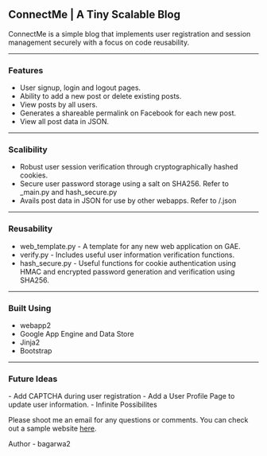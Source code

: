 <h2>ConnectMe | A Tiny Scalable Blog</h2>
<p>ConnectMe is a simple blog that implements user registration and session management securely with a focus on code reusability. <!-- Go to the website to try it out. --></p>
<hr>
<h3>Features</h3>
<ul>
	<li>User signup, login and logout pages.</li>
	<li>Ability to add a new post or delete existing posts.</li>
	<li>View posts by all users.</li>
	<li>Generates a shareable permalink on Facebook for each new post.</li>
	<li>View all post data in JSON.</li>
</ul>
<hr>
<h3>Scalibility</h3>
<ul>
	<li>Robust user session verification through cryptographically hashed cookies.</li>
	<li>Secure user password storage using a salt on SHA256. Refer to _main.py and hash_secure.py</li>
	<li>Avails post data in JSON for use by other webapps. Refer to /.json</li>
</ul>
<hr>
<h3>Reusability</h3>
<ul>
	<li>web_template.py - A template for any new web application on GAE.</li>
	<li>verify.py - Includes useful user information verification functions.</li>
	<li>hash_secure.py - Useful functions for cookie authentication using HMAC and encrypted password generation and verification using SHA256.</li>
</ul>
<hr>
<h3>Built Using</h3>
<ul>
	<li>webapp2</li>
	<li>Google App Engine and Data Store</li>
	<li>Jinja2</li>
	<li>Bootstrap</li>
</ul>
<hr>

<h3>Future Ideas</h3>
- Add CAPTCHA during user registration
- Add a User Profile Page to update user information.
- Infinite Possibilites

Please shoot me an email for any questions or comments. You can check out a sample website <a href = "http://connectme-ba.appspot.com/">here</a>.

Author - bagarwa2
